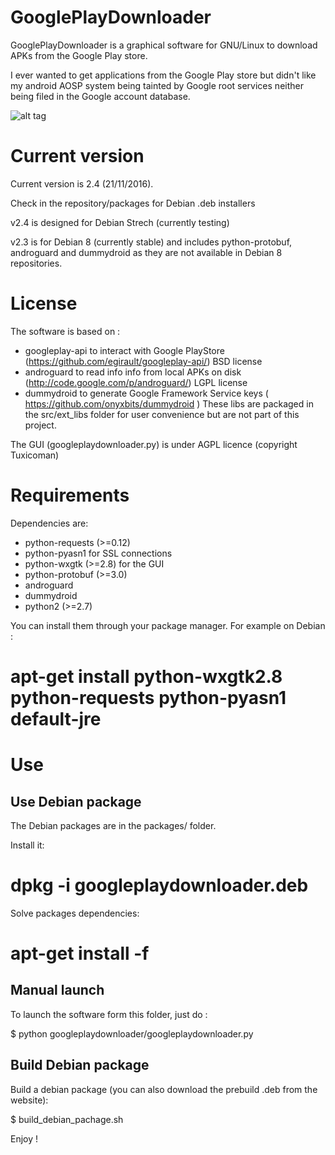 # GooglePlayDownloader

GooglePlayDownloader is a graphical software for GNU/Linux to download APKs from the Google Play store.

I ever wanted to get applications from the Google Play store but didn't like my android AOSP system being tainted by Google root services neither being filed in the Google account database.

![alt tag](https://framagit.org/tuxicoman/googleplaydownloader/raw/62bc432e6e00336af0387d60a003eb793be383d7/website/googleplaydownloader.png)

# Current version

Current version is 2.4 (21/11/2016). 

Check in the repository/packages for Debian .deb installers

v2.4 is designed for Debian Strech (currently testing)

v2.3 is for Debian 8 (currently stable) and includes python-protobuf, androguard and dummydroid as they are not available in Debian 8 repositories.

# License
The software is based on :
- googleplay-api to interact with Google PlayStore (https://github.com/egirault/googleplay-api/) BSD license
- androguard to read info info from local APKs on disk (http://code.google.com/p/androguard/) LGPL license
- dummydroid to generate Google Framework Service keys ( https://github.com/onyxbits/dummydroid )
These libs are packaged in the src/ext_libs folder for user convenience but are not part of this project.

The GUI (googleplaydownloader.py) is under AGPL licence (copyright Tuxicoman)

# Requirements

  Dependencies are:
  - python-requests (>=0.12)
  - python-pyasn1 for SSL connections
  - python-wxgtk (>=2.8) for the GUI
  - python-protobuf (>=3.0)
  - androguard
  - dummydroid
  - python2 (>=2.7)
 

  You can install them through your package manager. For example on Debian :
  
  # apt-get install python-wxgtk2.8 python-requests python-pyasn1 default-jre

# Use

## Use Debian package
  The Debian packages are in the packages/ folder.
  
  Install it:
  
  # dpkg -i googleplaydownloader.deb

  Solve packages dependencies:
  
  # apt-get install -f

## Manual launch

  To launch the software form this folder, just do :
  
  $ python googleplaydownloader/googleplaydownloader.py

## Build Debian package

  Build a debian package (you can also download the prebuild .deb from the website):
  
  $ build_debian_pachage.sh

  

Enjoy !
